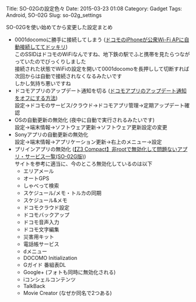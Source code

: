 Title: SO-02Gの設定色々
Date: 2015-03-23 01:08
Category: Gadget
Tags: Android, SO-02G
Slug: so-02g_settings

SO-02Gを使い始めてから変更した設定まとめ

* 0001docomoに勝手に接続してしまう ([ドコモのiPhoneが公衆Wi-Fi APに自動接続しててドッキリ](http://mikkagashi.cocolog-nifty.com/kasukadari/2013/12/iphonewi-fioff-.html))  
このSSIDはドコモのWiFiなんですね、地下鉄の駅でふと携帯を見たらつながっていたのでびっくりしました  
接続された状態でWiFiの設定を開いて0001docomoを長押しして切断すれば次回からは自動で接続されなくなるみたいです  
しかし気持ち悪いですね
* ドコモアプリのアップデート通知を切る ([ドコモアプリのアップデート通知をオフにする方法](http://xperiaz.kurosuke.biz/archives/625))  
設定→ドコモのサービス/クラウド→ドコモアプリ管理→定期アップデート確認
* OSの自動更新の無効化 (夜中に自動で実行されるみたいです)  
設定→端末情報→ソフトウェア更新→ソフトウェア更新設定の変更
* Sonyアプリの自動更新の無効化  
設定→端末情報→アプリケーション更新→右上のメニュー→設定
* プリインアプリの無効化 ([【Z3 Compact】非rootで無効化して問題ないアプリ・サービス一覧(SO-02G版)](http://xperia-freaks.org/2014/12/14/so02g-disable/))  
サイトを参考に適当に、今のところ無効化しているのは以下
    * エリアメール
    * オートGPS
    * しゃべって検索
    * スケジュール/メモ・トルカの同期
    * スケジュール&メモ
    * ドコモクラウド設定
    * ドコモバックアップ
    * ドコモ音声入力
    * ドコモ文字編集
    * 災害用キット
    * 電話帳サービス
    * dメニュー
    * DOCOMO Initialization
    * Gガイド 番組表DL
    * Google+ (フォトも同時に無効化される)
    * iコンシェルコンテンツ
    * TalkBack
    * Movie Creator (なぜか同名で2つある)
